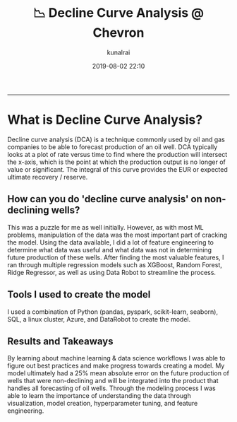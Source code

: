 ﻿---
title: ":chart_with_downwards_trend: Decline Curve Analysis @ Chevron"
layout: post
date: 2019-08-02 22:10
# tag: jekyll
# image: 
headerImage: true
projects: true
hidden: true # don't count this post in blog pagination
description: "Using ML and feature engineering to produce predictions for seemingly random events"
category: project
author: kunalrai
externalLink: false
---


---

# What is Decline Curve Analysis?
Decline curve analysis (DCA) is a technique commonly used by oil and gas companies to be able to forecast production of an oil well. DCA typically looks at a plot of rate versus time to find where the production will intersect the x-axis, which is the point at which the production output is no longer of value or significant. The integral of this curve provides the EUR or expected ultimate recovery / reserve.
## How can you do 'decline curve analysis' on non-declining wells?
This was a puzzle for me as well initially. However, as with most ML problems, manipulation of the data was the most important part of cracking the model. Using the data available, I did a lot of feature engineering to determine what data was useful and what data was not in determining future production of these wells. After finding the most valuable features, I ran through multiple regression models such as XGBoost, Random Forest, Ridge Regressor, as well as using Data Robot to streamline the process. 
## Tools I used to create the model
I used a combination of Python (pandas, pyspark, scikit-learn, seaborn), SQL, a linux cluster, Azure, and DataRobot to create the model. 
## Results and Takeaways
By learning about machine learning & data science workflows I was able to figure out best practices and make progress towards creating a model. My model ultimately had a 25% mean absolute error on the future production of wells that were non-declining and will be integrated into the product that handles all forecasting of oil wells. Through the modeling process I was able to learn the importance of understanding the data through visualization, model creation, hyperparameter tuning, and feature engineering. 
